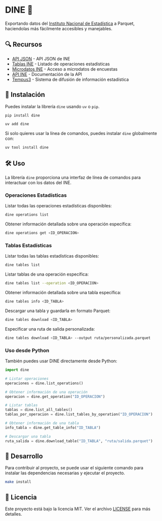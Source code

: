 # DINE 🦕

Exportando datos del [Instituto Nacional de Estadística](https://www.ine.es/) a Parquet, haciendolas más fácilmente accesibles y manejables.

## 🔍 Recursos

- [API JSON](https://www.ine.es/dyngs/DAB/index.htm?cid=1099) - API JSON de INE
- [Tablas INE](https://www.ine.es/dyngs/INEbase/listaoperaciones.htm) - Listado de operaciones estadísticas
- [Microdatos INE](https://www.ine.es/dyngs/INEbase/es/operacion.htm?c=Estadistica_C&cid=1254736176918&menu=resultados&idp=1254735976595) - Acceso a microdatos de encuestas
- [API INE](https://www.ine.es/dyngs/DataLab/es/manual.html?cid=1259945948443) - Documentación de la API
- [Tempus3](https://www.ine.es/dyngs/IOE/es/operacion.htm?numinv=30714) - Sistema de difusión de información estadística

## 🚀 Instalación

Puedes instalar la librería `dine` usando `uv` o `pip`.

```bash
pip install dine
```

```bash
uv add dine
```

Si solo quieres usar la línea de comandos, puedes instalar `dine` globalmente con:

```bash
uv tool install dine
```

## 🛠️ Uso

La librería `dine` proporciona una interfaz de línea de comandos para interactuar con los datos del INE.

### Operaciones Estadísticas

Listar todas las operaciones estadísticas disponibles:

```bash
dine operations list
```

Obtener información detallada sobre una operación específica:

```bash
dine operations get <ID_OPERACION>
```

### Tablas Estadísticas

Listar todas las tablas estadísticas disponibles:

```bash
dine tables list
```

Listar tablas de una operación específica:

```bash
dine tables list --operation <ID_OPERACION>
```

Obtener información detallada sobre una tabla específica:

```bash
dine tables info <ID_TABLA>
```

Descargar una tabla y guardarla en formato Parquet:

```bash
dine tables download <ID_TABLA>
```

Especificar una ruta de salida personalizada:

```bash
dine tables download <ID_TABLA> --output ruta/personalizada.parquet
```

### Uso desde Python

También puedes usar DINE directamente desde Python:

```python
import dine

# Listar operaciones
operaciones = dine.list_operations()

# Obtener información de una operación
operacion = dine.get_operation("ID_OPERACION")

# Listar tablas
tablas = dine.list_all_tables()
tablas_por_operacion = dine.list_tables_by_operation("ID_OPERACION")

# Obtener información de una tabla
info_tabla = dine.get_table_info("ID_TABLA")

# Descargar una tabla
ruta_salida = dine.download_table("ID_TABLA", "ruta/salida.parquet")
```

## 🔧 Desarrollo

Para contribuir al proyecto, se puede usar el siguiente comando para instalar las dependencias necesarias y ejecutar el proyecto.

```bash
make install
```

## 📝 Licencia

Este proyecto está bajo la licencia MIT. Ver el archivo [LICENSE](LICENSE) para más detalles.
